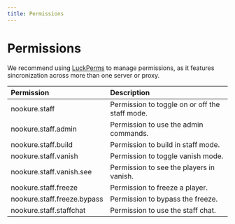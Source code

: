 ```yaml
---
title: Permissions
---
```

# Permissions

We recommend using [LuckPerms](https://https://luckperms.net/download) to manage permissions, as it features sincronization across more than one server or proxy.


| Permission                  | Description                                    |
| :-------------------------- | :--------------------------------------------- |
| nookure.staff               | Permission to toggle on or off the staff mode. |
| nookure.staff.admin         | Permission to use the admin commands.          |
| nookure.staff.build         | Permission to build in staff mode.             |
| nookure.staff.vanish        | Permission to toggle vanish mode.              |
| nookure.staff.vanish.see    | Permission to see the players in vanish.       |
| nookure.staff.freeze        | Permission to freeze a player.                 |
| nookure.staff.freeze.bypass | Permission to bypass the freeze.               |
| nookure.staff.staffchat     | Permission to use the staff chat.              |
